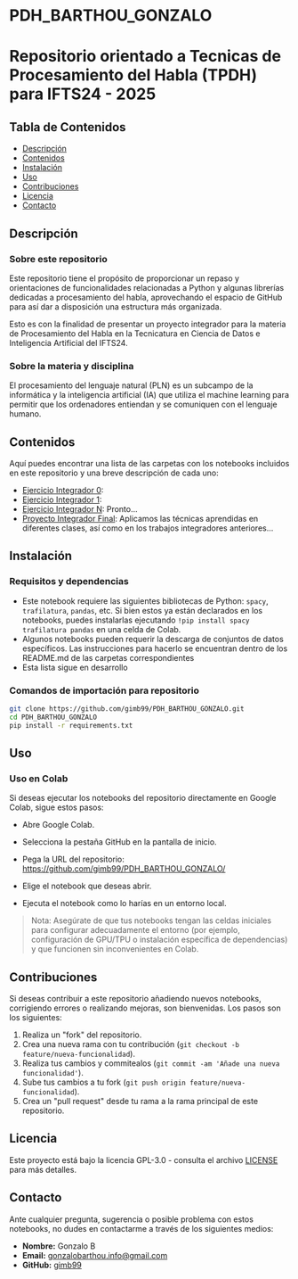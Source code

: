 # PDH_BARTHOU_GONZALO
# Repositorio orientado a Tecnicas de Procesamiento del Habla (TPDH) para IFTS24 - 2025

## Tabla de Contenidos

- [Descripción](#descripción)
- [Contenidos](#contenidos)
- [Instalación](#instalación)
- [Uso](#uso)
- [Contribuciones](#contribuciones)
- [Licencia](#licencia)
- [Contacto](#contacto)

## Descripción

### Sobre este repositorio

Este repositorio tiene el propósito de proporcionar un repaso y orientaciones de funcionalidades relacionadas a Python y algunas librerías dedicadas a procesamiento del habla, aprovechando el espacio de GitHub para así dar a disposición una estructura más organizada.

Esto es con la finalidad de presentar un proyecto integrador para la materia de Procesamiento del Habla en la Tecnicatura en Ciencia de Datos e Inteligencia Artificial del IFTS24.

### Sobre la materia y disciplina

El procesamiento del lenguaje natural (PLN) es un subcampo de la informática y la inteligencia artificial (IA) que utiliza el machine learning para permitir que los ordenadores entiendan y se comuniquen con el lenguaje humano.

## Contenidos

Aquí puedes encontrar una lista de las carpetas con los notebooks incluidos en este repositorio y una breve descripción de cada uno:

* [Ejercicio Integrador 0](001_Integrador_0): 
* [Ejercicio Integrador 1](001_Integrador_1):
* [Ejercicio Integrador N](SOON.md): Pronto...
* [Proyecto Integrador Final](SOON.md): Aplicamos las técnicas aprendidas en diferentes clases, así como en los trabajos integradores anteriores...

## Instalación
### Requisitos y dependencias
* Este notebook requiere las siguientes bibliotecas de Python: `spacy`, `trafilatura`, `pandas`, etc.
  Si bien estos ya están declarados en los notebooks, puedes instalarlas ejecutando `!pip install spacy trafilatura pandas` en una celda de Colab.
* Algunos notebooks pueden requerir la descarga de conjuntos de datos específicos. Las instrucciones para hacerlo se encuentran dentro de los README.md de las carpetas correspondientes
* Esta lista sigue en desarrollo

### Comandos de importación para repositorio
```bash
git clone https://github.com/gimb99/PDH_BARTHOU_GONZALO.git
cd PDH_BARTHOU_GONZALO
pip install -r requirements.txt
```
## Uso
### Uso en Colab

Si deseas ejecutar los notebooks del repositorio directamente en Google Colab, sigue estos pasos:

* Abre Google Colab.

* Selecciona la pestaña GitHub en la pantalla de inicio.

* Pega la URL del repositorio: https://github.com/gimb99/PDH_BARTHOU_GONZALO/

* Elige el notebook que deseas abrir.

* Ejecuta el notebook como lo harías en un entorno local.

> Nota: Asegúrate de que tus notebooks tengan las celdas iniciales para configurar adecuadamente el entorno (por ejemplo, configuración de GPU/TPU o instalación específica de dependencias) y que funcionen sin inconvenientes en Colab.

## Contribuciones

Si deseas contribuir a este repositorio añadiendo nuevos notebooks, corrigiendo errores o realizando mejoras, son bienvenidas. Los pasos son los siguientes:

1.  Realiza un "fork" del repositorio.
2.  Crea una nueva rama con tu contribución (`git checkout -b feature/nueva-funcionalidad`).
3.  Realiza tus cambios y commitealos (`git commit -am 'Añade una nueva funcionalidad'`).
4.  Sube tus cambios a tu fork (`git push origin feature/nueva-funcionalidad`).
5.  Crea un "pull request" desde tu rama a la rama principal de este repositorio.

## Licencia

Este proyecto está bajo la licencia GPL-3.0 - consulta el archivo [LICENSE](LICENSE) para más detalles.

## Contacto

Ante cualquier pregunta, sugerencia o posible problema con estos notebooks, no dudes en contactarme a través de los siguientes medios:

* **Nombre:** Gonzalo B
* **Email:** gonzalobarthou.info@gmail.com
* **GitHub:** [gimb99](https://github.com/gimb99)

